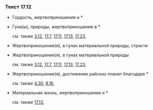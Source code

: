 ### Текст 17.12
	
- Гордость, жертвоприношения и \*

	
- Гуна(ы), природы, жертвоприношение в \*

	см. также  [3.12](../03/0312.md),  [17.7](../17/1707.md),  [17.11](../17/1711.md),  [17.13](../17/1713.md),  [17.23](../17/1723.md), 
	
- Жертвоприношение(я), в гунах материальной природы, страсти

	
- Жертвоприношение(я), в гунах материальной природы

	см. также  [3.12](../03/0312.md),  [17.7](../17/1707.md),  [17.11](../17/1711.md),  [17.13](../17/1713.md),  [17.23](../17/1723.md), 
	
- Жертвоприношение(я), достижение райских планет благодаря \*

	см. также  [4.30](../04/0430.md),  [8.16](../08/0816.md), 
	
- Материальная жизнь, жертвоприношение и \*

	см. также  [17.13](../17/1713.md), 
